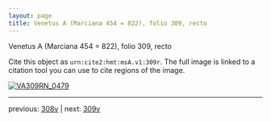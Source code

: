 ```yaml
---
layout: page
title: Venetus A (Marciana 454 = 822), folio 309, recto
---
```


Venetus A (Marciana 454 = 822), folio 309, recto

Cite this object as `urn:cite2:hmt:msA.v1:309r`.  The full image is linked to a citation tool you can use to cite regions of the image.

[![VA309RN_0479](http://www.homermultitext.org/iipsrv?IIIF=/project/homer/pyramidal/deepzoom/hmt/vaimg/2017a/VA309RN_0479.tif/full/800,/0/default.jpg)](http://www.homermultitext.org/ict2/?urn=urn:cite2:hmt:vaimg.2017a:VA309RN_0479) 

---

previous:  [308v](../308v/) | next: [309v](../309v/)